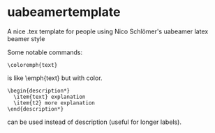 uabeamertemplate
================

A nice .tex template for people using Nico Schlömer's uabeamer latex beamer style

Some notable commands:

    \coloremph{text}

is like \emph{text} but with color.

    \begin{description*}
      \item{text} explanation
	  \item{t2} more explanation
    \end{description*}

can be used instead of description (useful for longer labels). 

